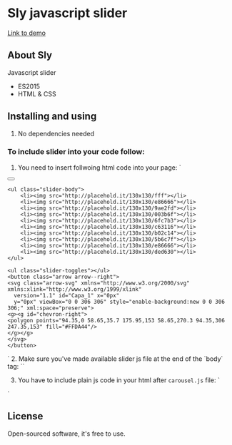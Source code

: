 # Sly javascript slider

[Link to demo](https://kovalenkovpu.github.io/sly/)

## About Sly

Javascript slider

* ES2015
* HTML & CSS


## Installing and using

1. No dependencies needed

### To include slider into your code follow:
1. You need to insert follwoing html code into your page:
`
<div class="slider">
	<button class="arrow arrow--left">
	<svg class="arrow-svg" xmlns="http://www.w3.org/2000/svg" xmlns:xlink="http://www.w3.org/1999/xlink" 
	version="1.1" id="Capa_1" x="0px" 
	y="0px" viewBox="0 0 306 306" style="enable-background:new 0 0 306 306;" xml:space="preserve"><g id="chevron-left"><polygon points="247.35,35.7 211.65,0 58.65,153 211.65,306 247.35,270.3 130.05,153" fill="#FFDA44"/></g>
	</svg>
	</button>
    
	<ul class="slider-body">
		<li><img src="http://placehold.it/130x130/fff"></li>
		<li><img src="http://placehold.it/130x130/e86666"></li>
		<li><img src="http://placehold.it/130x130/9ae2fd"></li>
		<li><img src="http://placehold.it/130x130/003b6f"></li>
		<li><img src="http://placehold.it/130x130/6fc7b3"></li>
		<li><img src="http://placehold.it/130x130/c63116"></li>
		<li><img src="http://placehold.it/130x130/b02c14"></li>
		<li><img src="http://placehold.it/130x130/5b6c7f"></li>
		<li><img src="http://placehold.it/130x130/e86666"></li>
		<li><img src="http://placehold.it/130x130/ded630"></li>
	</ul>
    
    <ul class="slider-toggles"></ul>
    <button class="arrow arrow--right">
    <svg class="arrow-svg" xmlns="http://www.w3.org/2000/svg" xmlns:xlink="http://www.w3.org/1999/xlink" 
      version="1.1" id="Capa_1" x="0px" 
      y="0px" viewBox="0 0 306 306" style="enable-background:new 0 0 306 306;" xml:space="preserve">
    <g><g id="chevron-right">
	<polygon points="94.35,0 58.65,35.7 175.95,153 58.65,270.3 94.35,306 247.35,153" fill="#FFDA44"/>
	</g></g>
    </svg>
    </button>
</div>
`
2. Make sure you've made available slider js file at the end of the `body` tag:
`<script src="carousel.js"></script>`

3. You have to include plain js code in your html after `carousel.js` file:
`
<script>
	"use strict";
	//import
	let Carousel = window.Carousel;

	let slider = document.querySelector(".slider");
	
	new Carousel(slider, 500, 2000);
</script>
`
## License

Open-sourced software, it's free to use.